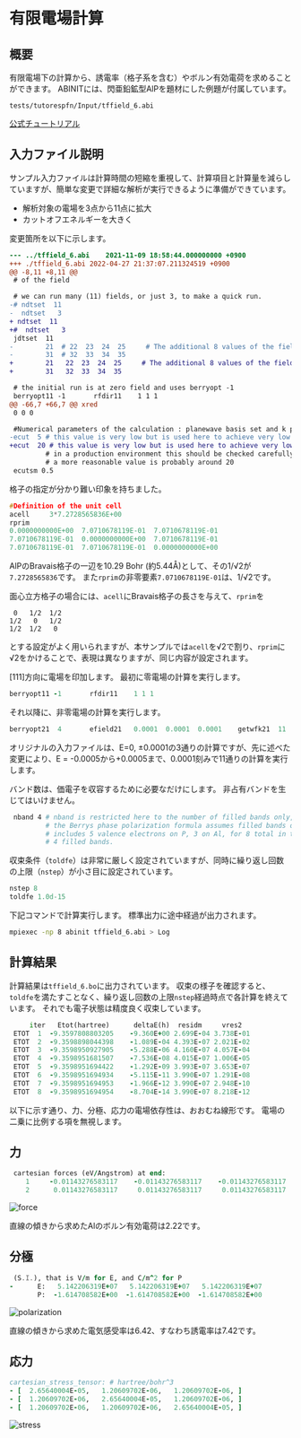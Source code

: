 # 有限電場計算

## 概要

有限電場下の計算から、誘電率（格子系を含む）やボルン有効電荷を求めることができます。
ABINITには、閃亜鉛鉱型AlPを題材にした例題が付属しています。

`tests/tutorespfn/Input/tffield_6.abi`

[公式チュートリアル](https://docs.abinit.org/tutorial/ffield/#3-finite-electric-field-calculations)

## 入力ファイル説明

サンプル入力ファイルは計算時間の短縮を重視して、計算項目と計算量を減らしていますが、簡単な変更で詳細な解析が実行できるように準備ができています。

- 解析対象の電場を3点から11点に拡大
- カットオフエネルギーを大きく

変更箇所を以下に示します。

```diff
--- ../tffield_6.abi	2021-11-09 18:58:44.000000000 +0900
+++ ./tffield_6.abi	2022-04-27 21:37:07.211324519 +0900
@@ -8,11 +8,11 @@
 # of the field

 # we can run many (11) fields, or just 3, to make a quick run.
-# ndtset  11
-  ndtset   3
+ ndtset  11
+#  ndtset   3
 jdtset  11
-        21  # 22  23  24  25     # The additional 8 values of the field have been suppressed to save CPU time
-        31  # 32  33  34  35
+        21   22  23  24  25     # The additional 8 values of the field have been suppressed to save CPU time
+        31   32  33  34  35

 # the initial run is at zero field and uses berryopt -1
 berryopt11 -1       rfdir11    1 1 1
@@ -66,7 +66,7 @@ xred
 0 0 0

 #Numerical parameters of the calculation : planewave basis set and k point grid
-ecut  5 # this value is very low but is used here to achieve very low calculation times.
+ecut  20 # this value is very low but is used here to achieve very low calculation times.
         # in a production environment this should be checked carefully for convergence and
         # a more reasonable value is probably around 20
 ecutsm 0.5
```

格子の指定が分かり難い印象を持ちました。

```C
#Definition of the unit cell
acell     3*7.2728565836E+00
rprim
0.0000000000E+00  7.0710678119E-01  7.0710678119E-01
7.0710678119E-01  0.0000000000E+00  7.0710678119E-01
7.0710678119E-01  7.0710678119E-01  0.0000000000E+00
```

AlPのBravais格子の一辺を10.29 Bohr (約5.44Å)として、その1/√2が`7.2728565836`です。
また`rprim`の非零要素`7.0710678119E-01`は、1/√2です。

面心立方格子の場合には、`acell`にBravais格子の長さを与えて、`rprim`を

```
 0   1/2  1/2
1/2   0   1/2
1/2  1/2   0
```

とする設定がよく用いられますが、本サンプルでは`acell`を√2で割り、`rprim`に√2をかけることで、表現は異なりますが、同じ内容が設定されます。

[111]方向に電場を印加します。
最初に零電場の計算を実行します。

```fortran
berryopt11 -1       rfdir11    1 1 1
```

それ以降に、非零電場の計算を実行します。

```fortran
berryopt21  4       efield21   0.0001  0.0001  0.0001    getwfk21  11
```

オリジナルの入力ファイルは、E=0, ±0.0001の3通りの計算ですが、先に述べた変更により、E = -0.0005から+0.0005まで、0.0001刻みで11通りの計算を実行します。

バンド数は、価電子を収容するために必要なだけにします。
非占有バンドを生じてはいけません。

```sh
 nband 4 # nband is restricted here to the number of filled bands only, no empty bands. The theory of
         # the Berrys phase polarization formula assumes filled bands only. Our pseudopotential choice
         # includes 5 valence electrons on P, 3 on Al, for 8 total in the primitive unit cell, hence
         # 4 filled bands.
```

収束条件（`toldfe`）は非常に厳しく設定されていますが、同時に繰り返し回数の上限（`nstep`）が小さ目に設定されています。

```fortran
nstep 8
toldfe 1.0d-15
```

下記コマンドで計算実行します。
標準出力に途中経過が出力されます。

```sh
mpiexec -np 8 abinit tffield_6.abi > Log
```

## 計算結果

計算結果は`tffield_6.bo`に出力されています。
収束の様子を確認すると、`toldfe`を満たすことなく、繰り返し回数の上限`nstep`経過時点で各計算を終えています。
それでも電子状態は精度良く収束しています。

```fortran
     iter   Etot(hartree)      deltaE(h)  residm     vres2
 ETOT  1  -9.3597808803205    -9.360E+00 2.699E-04 3.738E-01
 ETOT  2  -9.3598898044398    -1.089E-04 4.393E-07 2.021E-02
 ETOT  3  -9.3598950927905    -5.288E-06 4.160E-07 4.057E-04
 ETOT  4  -9.3598951681507    -7.536E-08 4.015E-07 1.006E-05
 ETOT  5  -9.3598951694422    -1.292E-09 3.993E-07 3.653E-07
 ETOT  6  -9.3598951694934    -5.115E-11 3.990E-07 1.291E-08
 ETOT  7  -9.3598951694953    -1.966E-12 3.990E-07 2.948E-10
 ETOT  8  -9.3598951694954    -8.704E-14 3.990E-07 8.218E-12
```

以下に示す通り、力、分極、応力の電場依存性は、おおむね線形です。
電場の二乗に比例する項を無視します。

## 力

```fortran
 cartesian forces (eV/Angstrom) at end:
    1     -0.01143276583117    -0.01143276583117    -0.01143276583117
    2      0.01143276583117     0.01143276583117     0.01143276583117
```

![force](./images/force.svg)

直線の傾きから求めたAlのボルン有効電荷は2.22です。

## 分極

```fortran
 (S.I.), that is V/m for E, and C/m^2 for P
-      E:   5.142206319E+07   5.142206319E+07   5.142206319E+07
       P:  -1.614708582E+00  -1.614708582E+00  -1.614708582E+00
```

![polarization](./images/polarization.svg)

直線の傾きから求めた電気感受率は6.42、すなわち誘電率は7.42です。

## 応力

```fortran
cartesian_stress_tensor: # hartree/bohr^3
- [  2.65640004E-05,   1.20609702E-06,   1.20609702E-06, ]
- [  1.20609702E-06,   2.65640004E-05,   1.20609702E-06, ]
- [  1.20609702E-06,   1.20609702E-06,   2.65640004E-05, ]
```

![stress](./images/stress.svg)
